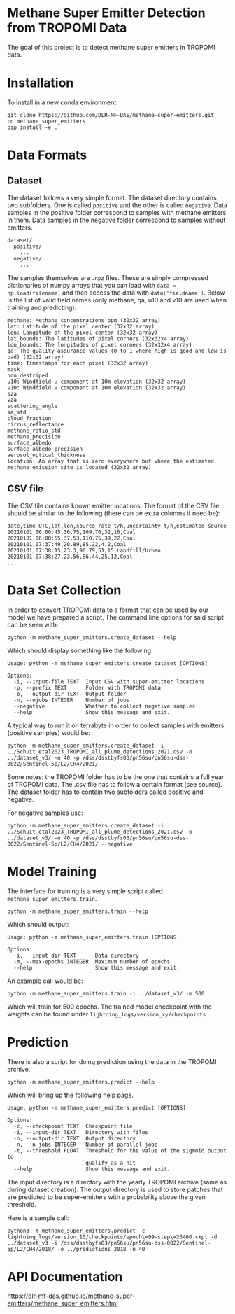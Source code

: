 # Methane Super Emitter Detection from TROPOMI Data

The goal of this project is to detect methane super emitters in TROPOMI data.

# Installation

To install in a new conda environment:

```
git clone https://github.com/DLR-MF-DAS/methane-super-emitters.git
cd methane_super_emitters
pip install -e .
```

# Data Formats

## Dataset

The dataset follows a very simple format. The dataset directory contains two subfolders. One is called `positive` and the other is called `negative`. Data samples in the positive folder correspond to samples with methane emitters in them. Data samples in the negative folder correspond to samples without emitters.

```
dataset/
  positive/
    ...
  negative/
    ...
```

The samples themselves are `.npz` files. These are simply compressed dictionaries of numpy arrays that you can load with `data = np.load(filename)` and then access the data with `data['fieldname']`. Below is the list of valid field names (only methane, qa, u10 and v10 are used when training and predicting):

```
methane: Methane concentrations ppm (32x32 array)
lat: Latitude of the pixel center (32x32 array)
lon: Longitude of the pixel center (32x32 array)
lat_bounds: The latitudes of pixel corners (32x32x4 array)
lon_bounds: The longitudes of pixel corners (32x32x4 array)
qa: The quality assurance values (0 to 1 where high is good and low is bad) (32x32 array)
time: Timestamps for each pixel (32x32 array)
mask
non_destriped
u10: Windfield u component at 10m elevation (32x32 array)
v10: Windfield v component at 10m elevation (32x32 array)
sza
vza
scattering_angle
sa_std
cloud_fraction
cirrus_reflectance
methane_ratio_std
methane_precision
surface_albedo
surface_albedo_precision
aerosol_optical_thickness
location: An array that is zero everywhere but where the estimated methane emission site is located (32x32 array)
```

## CSV file

The CSV file contains known emitter locations. The format of the CSV file should be similar to the following (there can be extra columns if need be):

```
date,time_UTC,lat,lon,source_rate_t/h,uncertainty_t/h,estimated_source_type
20210101,06:00:45,36.75,109.76,32,16,Coal
20210101,06:00:55,37.53,110.75,39,22,Coal
20210101,07:37:49,20.89,85.22,4,2,Coal
20210101,07:38:15,23.3,90.79,51,15,Landfill/Urban
20210101,07:38:27,23.56,86.44,25,12,Coal
...
```

# Data Set Collection

In order to convert TROPOMI data to a format that can be used by our model we have prepared a script. The command line options for said script can be seen with:

```
python -m methane_super_emitters.create_dataset --help
```

Which should display something like the following:

```
Usage: python -m methane_super_emitters.create_dataset [OPTIONS]

Options:
  -i, --input-file TEXT  Input CSV with super-emitter locations
  -p, --prefix TEXT      Folder with TROPOMI data
  -o, --output_dir TEXT  Output folder
  -n, --njobs INTEGER    Number of jobs
  --negative             Whether to collect negative samples
  --help                 Show this message and exit.
```

A typical way to run it on terrabyte in order to collect samples with emitters (positive samples) would be:

```
python -m methane_super_emitters.create_dataset -i ../Schuit_etal2023_TROPOMI_all_plume_detections_2021.csv -o ../dataset_v3/ -n 40 -p /dss/dsstbyfs03/pn56su/pn56su-dss-0022/Sentinel-5p/L2/CH4/2021/
```

Some notes: the TROPOMI folder has to be the one that contains a full year of TROPOMI data. The .csv file has to follow a certain format (see source). The dataset folder has to contain two subfolders called positive and negative.

For negative samples use:

```
python -m methane_super_emitters.create_dataset -i ../Schuit_etal2023_TROPOMI_all_plume_detections_2021.csv -o ../dataset_v3/ -n 40 -p /dss/dsstbyfs03/pn56su/pn56su-dss-0022/Sentinel-5p/L2/CH4/2021/ --negative
```

# Model Training

The interface for training is a very simple script called `methane_super_emitters.train`.

```
python -m methane_super_emitters.train --help
```

Which should output:

```
Usage: python -m methane_super_emitters.train [OPTIONS]

Options:
  -i, --input-dir TEXT      Data directory
  -m, --max-epochs INTEGER  Maximum number of epochs
  --help                    Show this message and exit.
```

An example call would be:

```
python -m methane_super_emitters.train -i ../dataset_v3/ -m 500
```

Which will train for 500 epochs. The trained model checkpoint with the weights can be found under `lightning_logs/version_xy/checkpoints`

# Prediction

There is also a script for doing prediction using the data in the TROPOMI archive.

```
python -m methane_super_emitters.predict --help
```

Which will bring up the following help page.

```
Usage: python -m methane_super_emitters.predict [OPTIONS]

Options:
  -c, --checkpoint TEXT  Checkpoint file
  -i, --input-dir TEXT   Directory with files
  -o, --output-dir TEXT  Output directory
  -n, --n-jobs INTEGER   Number of parallel jobs
  -t, --threshold FLOAT  Threshold for the value of the sigmoid output to
                         qualify as a hit
  --help                 Show this message and exit.
```

The input directory is a directory with the yearly TROPOMI archive (same as during dataset creation). The output directory is used to store patches that are predicted to be super-emitters with a probability above the given threshold.

Here is a sample call:

```
python3 -m methane_super_emitters.predict -c lightning_logs/version_10/checkpoints/epoch\=99-step\=23400.ckpt -d ../dataset_v3 -i /dss/dsstbyfs03/pn56su/pn56su-dss-0022/Sentinel-5p/L2/CH4/2018/ -o ../predictions_2018 -n 40
```

# API Documentation

https://dlr-mf-das.github.io/methane-super-emitters/methane_super_emitters.html
